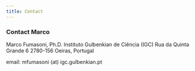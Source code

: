 ```yaml
---
title: Contact
---
```



### Contact Marco

Marco Fumasoni, Ph.D.
Instituto Gulbenkian de Ciência (IGC)
Rua da Quinta Grande 6
2780-156 Oeiras, Portugal

email: mfumasoni (at) igc.gulbenkian.pt
